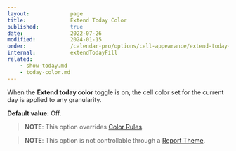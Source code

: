 ```yaml
---
layout:             page
title:              Extend Today Color
published:          true
date:               2022-07-26
modified:           2024-01-15
order:              /calendar-pro/options/cell-appearance/extend-today-color
internal:           extendTodayFill
related:
    - show-today.md
    - today-color.md
---
```

When the **Extend today color** toggle is on, the cell color set for the current day is applied to any granularity.

**Default value:** Off.

> **NOTE**: This option overrides [Color Rules](../../features/color-rules.md).

> **NOTE**: This option is not controllable through a [Report Theme](../../features/themes.md).